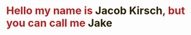 <h1 style="color: #B22222 ;">Hello my name is <span style="color: #2b2301;">Jacob Kirsch</span>, but you can call me <span style="color: #2b2301;">Jake</span></h1>
